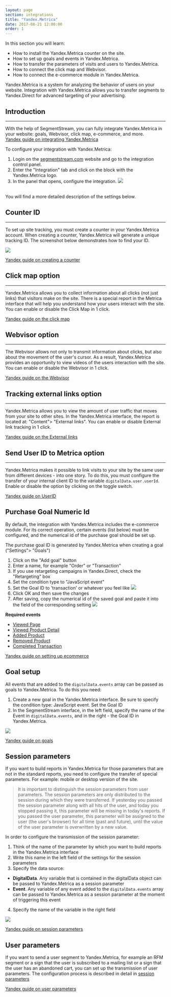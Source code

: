 ```yaml
---
layout: page
section: integrations
title: "Yandex.Metrica"
date: 2017-08-21 12:00:00
order: 1
---
```


In this section you will learn:
* How to install the Yandex.Metrica counter on the site.
* How to set up goals and events in Yandex.Metrica.
* How to transfer the parameters of visits and users to Yandex.Metrica.
* How to connect the click map and Webvisor.
* How to connect the e-commerce module in Yandex.Metrica.

Yandex.Metrica is a system for analyzing the behavior of users on your website. Integration with Yandex.Metrica allows you to transfer segments to Yandex.Direct for advanced targeting of your advertising.

## Introduction
------
With the help of SegmentStream, you can fully integrate Yandex.Metrica in your website: goals, Webvisor, click map, e-commerce, and more.<br />
[Yandex guide on integrating Yandex.Metrica](https://yandex.com/support/metrica/index.html)

To configure your integration with Yandex.Metrica:
1. Login on the [segmentstream.com](https://admin.segmentstream.com/) website and go to the integration control panel.
2. Enter the "Integration" tab and click on the block with the Yandex.Metrica logo.
3. In the panel that opens, configure the integration.
![](/img/integrations.ym.settings.png)
<br />
You will find a more detailed description of the settings below.

## Counter ID
------
To set up site tracking, you must create a counter in your Yandex.Metrica account. When creating a counter, Yandex.Metrica will generate a unique tracking ID. The screenshot below demonstrates how to find your ID.

![](/img/integrations.ym.counterid.png)

[Yandex guide on creating a counter](https://yandex.com/support/metrika/general/creating-counter.html)

## Click map option
------
Yandex.Metrica allows you to collect information about all clicks (not just links) that visitors make on the site. There is a special report in the Metrica interface that will help you understand how your users interact with the site.
You can enable or disable the Click Map in 1 click.

[Yandex guide on the click map](https://yandex.com/support/metrika/behavior/click-map.html)

## Webvisor option
------
The Webvisor allows not only to transmit information about clicks, but also about the movement of the user's cursor. As a result, Yandex.Metrica provides an opportunity to view videos of the users interaction with the site. You can enable or disable the Webvisor in 1 click.

[Yandex guide on the Webvisor](https://yandex.com/support/metrika/webvisor/about-webvisor.html)

## Tracking external links option
------
Yandex.Metrica allows you to view the amount of user traffic that moves from your site to other sites. In the Yandex.Metrica interface, the report is located at: "Content"> "External links". You can enable or disable External link tracking in 1 click.

[Yandex guide on the External links](https://yandex.com/support/metrika/content/external-links.html)

## Send User ID to Metrica option
------
Yandex.Metrica makes it possible to link visits to your site by the same user from different devices - into one story. To do this, you must configure the transfer of your internal client ID to the variable `digitalData.user.userId`. Enable or disable the option by clicking on the toggle switch.

[Yandex guide on UserID](https://yandex.com/support/metrica/general/clientid-userid.html)

## Purchase Goal Numeric Id
By default, the integration with Yandex.Metrica includes the e-commerce module. For its correct operation, certain events (list below) must be configured, and the numerical id of the purchase goal should be set up.

The purchase goal ID is generated by Yandex.Metrica when creating a goal ("Settings"> "Goals")
1. Click on the "Add goal" button
2. Enter a name, for example "Order" or "Transaction"
3. If you use retargeting campaigns in Yandex.Direct, check the "Retargeting" box
4. Set the condition type to "JavaScript event"
5. Set the Goal ID to 'transaction' or whatever you feel like
![](/img/integrations.ym.goal.1.png)
6. Click OK and then save the changes
7. After saving, copy the numerical id of the saved goal and paste it into the field of the corresponding setting
![](/img/integrations.ym.goal.2.png)

**Required events**
* [Viewed Page](/events/viewed-page)
* [Viewed Product Detail](/events/viewed-product-detail)
* [Added Product](/events/added-product)
* [Removed Product](/events/removed-product)
* [Completed Transaction](/events/completed-transaction)

[Yandex guide on setting up ecommerce](https://yandex.com/support/metrika/reports/ecommerce.html)

## Goal setup
All events that are added to the `digitalData.events` array can be passed as goals to Yandex.Metrica. To do this you need:
1. Create a new goal in the Yandex.Metrica interface. Be sure to specify the condition type: JavaScript event. Set the Goal ID
2. In the SegmentStream interface, in the left field, specify the name of the Event in `digitalData.events`, and in the right - the Goal ID in Yandex.Metrica.

![](/img/integrations.ym.goals.png)

[Yandex guide on goals](https://yandex.com/support/metrika/general/goals.html)

## Session parameters
If you want to build reports in Yandex.Metrica for those parameters that are not in the standard reports, you need to configure the transfer of special parameters. For example: mobile or desktop version of the site.

> It is important to distinguish the session parameters from user parameters. The session parameters are only distributed to the session during which they were transferred. If yesterday you passed the session parameter along with all hits of the user, and today you stopped passing it, this parameter will be missing in today's reports. If you passed the user parameter, this parameter will be assigned to the user (the user's browser) for all time (past and future), until the value of the user parameter is overwritten by a new value.

In order to configure the transmission of the session parameter:

1. Think of the name of the parameter by which you want to build reports in the Yandex.Metrica interface
2. Write this name in the left field of the settings for the session parameters
3. Specify the data source:
 - **DigitalData**. Any variable that is contained in the digitalData object can be passed to Yandex.Metrica as a session parameter
 - **Event**. Any variable of any event added to the `digitalData.events` array can be passed to Yandex.Metrica as a session parameter at the moment of triggering this event
 4. Specify the name of the variable in the right field

![](/img/integrations.ym.session-params.png)

[Yandex guide on session parameters](https://yandex.com/support/metrika/data/visit-params.html)

## User parameters
If you want to send a user segment to Yandex.Metrica, for example an RFM segment or a sign that the user is subscribed to a mailing list or a sign that the user has an abandoned cart, you can set up the transmission of user parameters.
The configuration process is described in detail in [session parameters](#8)

[Yandex guide on user parameters](https://yandex.com/support/metrika/data/user-params.html)
